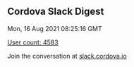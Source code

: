 ## Cordova Slack Digest
Mon, 16 Aug 2021 08:25:16 GMT

[User count: 4583](https://cordova.slack.com/)


Join the conversation at [slack.cordova.io](http://slack.cordova.io/)
